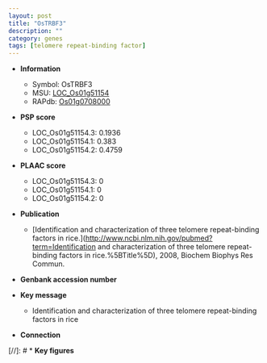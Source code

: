 ```yaml
---
layout: post
title: "OsTRBF3"
description: ""
category: genes
tags: [telomere repeat-binding factor]
---
```


* **Information**  
    + Symbol: OsTRBF3  
    + MSU: [LOC_Os01g51154](http://rice.plantbiology.msu.edu/cgi-bin/ORF_infopage.cgi?orf=LOC_Os01g51154)  
    + RAPdb: [Os01g0708000](http://rapdb.dna.affrc.go.jp/viewer/gbrowse_details/irgsp1?name=Os01g0708000)  

* **PSP score**  
    + LOC_Os01g51154.3: 0.1936 
    + LOC_Os01g51154.1: 0.383 
    + LOC_Os01g51154.2: 0.4759 

* **PLAAC score**  
    + LOC_Os01g51154.3: 0 
    + LOC_Os01g51154.1: 0 
    + LOC_Os01g51154.2: 0 

* **Publication**  
    + [Identification and characterization of three telomere repeat-binding factors in rice.](http://www.ncbi.nlm.nih.gov/pubmed?term=Identification and characterization of three telomere repeat-binding factors in rice.%5BTitle%5D), 2008, Biochem Biophys Res Commun.

* **Genbank accession number**  

* **Key message**  
    + Identification and characterization of three telomere repeat-binding factors in rice

* **Connection**  

[//]: # * **Key figures**  


